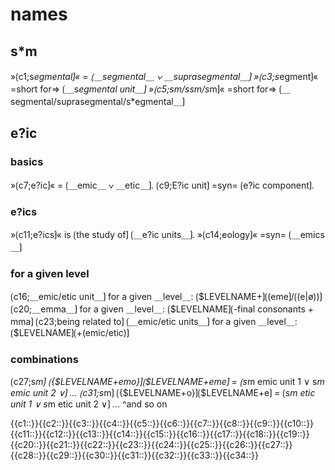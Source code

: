 # names

## s*m

»⟮c1;s*egmental⟯« = ⟮＿segmental＿ ∨ ＿suprasegmental＿⟯
»⟮c3;s*egment⟯« =short for=> ⟮＿s*egmental unit＿⟯
»⟮c5;sm/ssm/s*m⟯« =short for=> ⟮＿segmental/suprasegmental/s*egmental＿⟯

## e?ic

### basics

»⟮c7;e?ic⟯« = ⟮＿emic＿ ∨ ＿etic＿⟯.
⟮c9;E?ic unit⟯ =syn= ⟮e?ic component⟯.

### e?ics

»⟮c11;e?ics⟯« is ⟮the study of⟯ ⟮＿e?ic units＿⟯.
»⟮c14;eology⟯« =syn= ⟮＿emics＿⟯

### for a given level

⟮c16;＿emic/etic unit＿⟯ for a given ＿level＿: ⟮\$LEVELNAME+⟯⟮(eme⟯/⟮(e|ø))⟯
⟮c20;＿emma＿⟯ for a given ＿level＿: ⟮\$LEVELNAME⟯⟮-final consonants + mma⟯
⟮c23;being related to⟯ ⟮＿emic/etic units＿⟯ for a given ＿level＿: ⟮\$LEVELNAME⟯⟮+(emic/etic)⟯

### combinations

⟮c27;s*m⟯ ⟮{\$LEVELNAME+emo}⟯⟮\$LEVELNAME+eme⟯ = ⟮s*m emic unit 1 ∨ s*m emic unit 2 ∨⟯ ...
⟮c31;s*m⟯ ⟮{\$LEVELNAME+o}⟯⟮\$LEVELNAME+e⟯ = ⟮s*m etic unit 1 ∨ s*m etic unit 2 ∨⟯ ...
^and so on

<span class='cloze-dump'>{{c1::}}{{c2::}}{{c3::}}{{c4::}}{{c5::}}{{c6::}}{{c7::}}{{c8::}}{{c9::}}{{c10::}}{{c11::}}{{c12::}}{{c13::}}{{c14::}}{{c15::}}{{c16::}}{{c17::}}{{c18::}}{{c19::}}{{c20::}}{{c21::}}{{c22::}}{{c23::}}{{c24::}}{{c25::}}{{c26::}}{{c27::}}{{c28::}}{{c29::}}{{c30::}}{{c31::}}{{c32::}}{{c33::}}{{c34::}}</span>